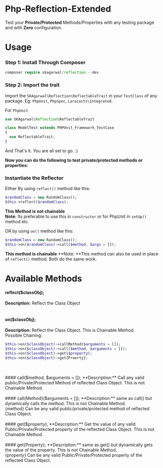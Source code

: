 # Php-Reflection-Extended
Test your **Private/Protected** Methods/Properties with any testing package and with **Zero** configuration.

# Usage
### Step 1: Install Through Composer
```php
composer require skagarwal/reflection --dev
```

### Step 2: Import the trait
Import the `SKAgarwal\Reflection\ReflectableTrait` in your `TestClass` of any package. Eg: `PhpUnit`, `PhpSpec`, `Laracasts\Integrated`.

For `PhpUnit`
```php
use SKAgarwal\Reflection\ReflectableTrait

class ModelTest extends PHPUnit_Framework_TestCase
{
  use ReflectableTrait;
}
```

And That's it. You are all set to go. :)

**Now you can do the following to test private/protected methods or properties:**

### Instantiate the Reflector
Either By using `reflect()` method like this:
```php
$randomClass = new RandomClass();
$this->reflect($randomClass);
```
**This Method is not chainable**<br>
**Note:** Its preferable to use this in `constructor` or for PhpUnit in `setUp()` method etc.

OR by using `on()` method like this:
```php
$randomClass = new RandomClass();
$this->on($randomClass)->call($method, $args = []);
```
**This method is chainable**
**Note: **This method can also be used in place of `reflect()` method. Both do the same work.

# Available Methods
#### reflect($classObj);
**Description:** Reflect the Class Object
<br>
<br>
#### on($classObj);
**Description:** Reflect the Class Object. This is Chainable Method.<br>
Possible Chaining:
```php
$this->on($classObject)->callMethod($arguments = []);
$this->on($classObject)->call($method, $arguments = []);
$this->on($classObject)->get($property);
$this->on($classObject)->get{Proerty};
```
<br>
<br>
#### call($method, $arguments = []);
**Description:** Call any valid public/Private/Protected Method of reflected Class Object. This is not Chainable Method.
<br>
<br>
#### call{Method}($arguments = []);
**Description:** same as call() but dynamically calls the method. This is not Chainable Method.<br>
{method} Can be any valid public/private/protected method of reflected Class Object.
<br>
<br>
#### get($property);
**Description:** Get the value of any valid Public/Private/Protected property of the reflected Class Object. This is not Chainable Method.
<br>
<br>
#### get{Property};
**Description:** same as get() but dynamically gets the value of the property. This is not Chainable Method.<br>
{property} Can be any valid Public/Private/Protected property of the reflected Class Object.
